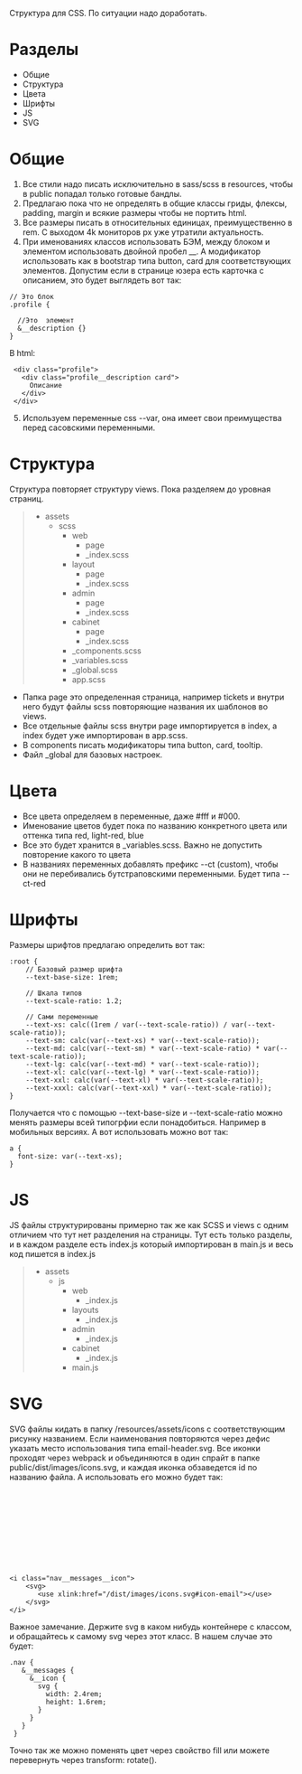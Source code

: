Структура для CSS. По ситуации надо доработать.

# Разделы

- Общие
- Структура
- Цвета
- Шрифты
- JS
- SVG

# Общие
1) Все стили надо писать исключительно в sass/scss в resources, чтобы в public попадал только готовые бандлы. 
2) Предлагаю пока что не определять в общие классы гриды, флексы, padding, margin и всякие размеры чтобы не портить html.
3) Все размеры писать в относительных единицах, преимущественно в rem. С выходом 4k мониторов px уже утратили актуальность. 
4) При именованиях классов использовать БЭМ, между блоком и элементом использовать двойной пробел __. 
А модификатор использовать как в bootstrap типа button, card для соответствующих элементов. 
Допустим если в странице юзера есть карточка с описанием, это будет выглядеть вот так: 
```
// Это блок
.profile {

  //Это  элемент
  &__description {}
}
```
В html:
```
 <div class="profile">
   <div class="profile__description card">
     Описание
   </div> 
 </div> 
```
5) Используем переменные css --var, она имеет свои преимущества перед сасовскими переменными.


# Структура

Структура повторяет структуру views. Пока разделяем до уровная страниц. 

> - assets
>    - scss
>      - web
>        - page
>        - _index.scss
>      - layout
>        - page
>        - _index.scss
>      - admin
>        - page
>        - _index.scss
>      - cabinet
>        - page
>        - _index.scss
>      - _components.scss  
>      - _variables.scss
>      - _global.scss
>      - app.scss

 - Папка page это определенная страница, например tickets и внутри него будут файлы scss повторяющие названия их шаблонов во views.
 - Все отдельные файлы scss внутри page импортируется в index, а index будет уже импортирован в app.scss. 
 - В components писать модификаторы типа button, card, tooltip. 
 - Файл _global для базовых настроек.  
 
# Цвета
  - Все цвета определяем в переменные, даже #fff и #000. 
  - Именование цветов будет пока по названию конкретного цвета или оттенка типа red, light-red, blue
  - Все это будет хранится в _variables.scss. Важно не допустить повторение какого то цвета
  - В названиях переменных добавлять префикс --ct (custom), чтобы они не перебивались бутстраповскими переменными. Будет типа --ct-red
 
# Шрифты
  Размеры шрифтов предлагаю определить вот так:
  
```
:root {
    // Базовый размер шрифта
    --text-base-size: 1rem;

    // Шкала типов
    --text-scale-ratio: 1.2;
    
    // Сами переменные
    --text-xs: calc((1rem / var(--text-scale-ratio)) / var(--text-scale-ratio));
    --text-sm: calc(var(--text-xs) * var(--text-scale-ratio));
    --text-md: calc(var(--text-sm) * var(--text-scale-ratio) * var(--text-scale-ratio));
    --text-lg: calc(var(--text-md) * var(--text-scale-ratio));
    --text-xl: calc(var(--text-lg) * var(--text-scale-ratio));
    --text-xxl: calc(var(--text-xl) * var(--text-scale-ratio));
    --text-xxxl: calc(var(--text-xxl) * var(--text-scale-ratio));
}
```
Получается что с помощью  --text-base-size и --text-scale-ratio можно менять размеры всей типогрфии если понадобиться. Например в мобильных версиях.
А вот использовать можно вот так:
```
a {
  font-size: var(--text-xs);
}
```
# JS
  JS файлы структурированы примерно так же как SCSS и views с одним отличием что тут нет разделения на страницы.
  Тут есть только разделы, и в каждом разделе есть index.js который импортирован в main.js и весь код пишется в index.js
  
> - assets
>    - js
>      - web
>        - _index.js
>      - layouts
>        - _index.js
>      - admin
>        - _index.js
>      - cabinet
>        - _index.js
>      - main.js
  
# SVG
   SVG файлы кидать в папку /resources/assets/icons с соответствующим рисунку названием. Если наименования повторяются через дефис указать место использования типа 
   email-header.svg. Все иконки проходят через webpack и объединяются в один спрайт в папке public/dist/images/icons.svg, и каждая иконка обзаведется id по названию файла. А         использовать его можно будет так:  <svg> <use xlink:href="/dist/images/icons.svg#название_файла"></use> </svg>
   
   ```
   <i class="nav__messages__icon">
       <svg>
          <use xlink:href="/dist/images/icons.svg#icon-email"></use>
       </svg>
   </i>
   ```
   
   Важное замечание. Держите svg в каком нибудь контейнере с классом, и обращайтесь к самому svg через этот класс. В нашем случае это будет: 
   
   ```
   .nav {
      &__messages {
        &__icon {
          svg {
            width: 2.4rem;
            height: 1.6rem;
          }
        }
      }
    }
   
   ```
   Точно так же можно поменять цвет через свойство fill или можете перевернуть через transform: rotate().
  
